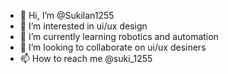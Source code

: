 - 👋 Hi, I’m @Sukilan1255
- 👀 I’m interested in ui/ux design
- 🌱 I’m currently learning robotics and automation
- 💞️ I’m looking to collaborate on ui/ux desiners
- 📫 How to reach me @suki_1255

<!---
Sukilan1255/Sukilan1255 is a ✨ special ✨ repository because its `README.md` (this file) appears on your GitHub profile.
You can click the Preview link to take a look at your changes.
--->
